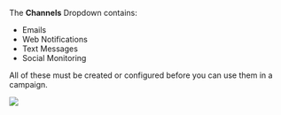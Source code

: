 The **Channels** Dropdown contains:

* Emails
* Web Notifications
* Text Messages
* Social Monitoring

All of these must be created or configured before you can use them in a campaign.


![](/channels/media/channels-dropdown.jpg)